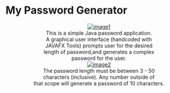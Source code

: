 # My Password Generator

<center><a href='https://postimg.cc/JyHj1RBL' target='_blank'><img src='https://i.postimg.cc/JyHj1RBL/image1.png' border='0' alt='image1'/></a>
<br>
This is a simple Java password application. <br> 
A graphical user interface (handcoded with <br> 
JAVAFX Tools) prompts user for the desired <br> 
length of password,and generates a complex <br> 
password for the user.
<br>
<a href='https://postimg.cc/WDZS5G8g' target='_blank'><img src='https://i.postimg.cc/WDZS5G8g/image2.png' border='0' alt='image2'/></a>
<br>
The password length must be between 3 - 50 <br> 
characters (inclusive). Any number outside of <br> 
that scope will generate a password of 10 characters.
